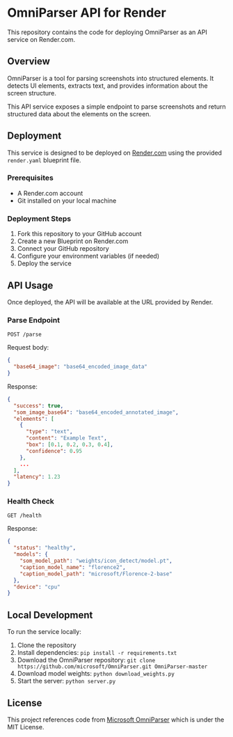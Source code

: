 # OmniParser API for Render

This repository contains the code for deploying OmniParser as an API service on Render.com.

## Overview

OmniParser is a tool for parsing screenshots into structured elements. It detects UI elements, extracts text, and provides information about the screen structure.

This API service exposes a simple endpoint to parse screenshots and return structured data about the elements on the screen.

## Deployment

This service is designed to be deployed on [Render.com](https://render.com) using the provided `render.yaml` blueprint file.

### Prerequisites

- A Render.com account
- Git installed on your local machine

### Deployment Steps

1. Fork this repository to your GitHub account
2. Create a new Blueprint on Render.com
3. Connect your GitHub repository
4. Configure your environment variables (if needed)
5. Deploy the service

## API Usage

Once deployed, the API will be available at the URL provided by Render.

### Parse Endpoint

`POST /parse`

Request body:
```json
{
  "base64_image": "base64_encoded_image_data"
}
```

Response:
```json
{
  "success": true,
  "som_image_base64": "base64_encoded_annotated_image",
  "elements": [
    {
      "type": "text",
      "content": "Example Text",
      "box": [0.1, 0.2, 0.3, 0.4],
      "confidence": 0.95
    },
    ...
  ],
  "latency": 1.23
}
```

### Health Check

`GET /health`

Response:
```json
{
  "status": "healthy",
  "models": {
    "som_model_path": "weights/icon_detect/model.pt",
    "caption_model_name": "florence2",
    "caption_model_path": "microsoft/Florence-2-base"
  },
  "device": "cpu"
}
```

## Local Development

To run the service locally:

1. Clone the repository
2. Install dependencies: `pip install -r requirements.txt`
3. Download the OmniParser repository: `git clone https://github.com/microsoft/OmniParser.git OmniParser-master`
4. Download model weights: `python download_weights.py`
5. Start the server: `python server.py`

## License

This project references code from [Microsoft OmniParser](https://github.com/microsoft/OmniParser) which is under the MIT License. 